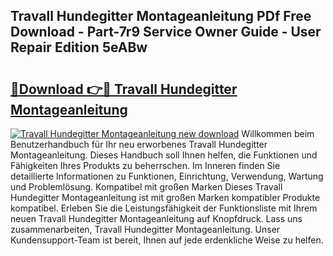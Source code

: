 ## Travall Hundegitter Montageanleitung PDf Free Download - Part-7r9 Service Owner Guide - User Repair Edition 5eABw

# <h2><a href="http://df6sp6.blite.top/?on=Travall+Hundegitter+Montageanleitung">🔗Download 👉🔴 Travall Hundegitter Montageanleitung</a></h2>

[![Travall Hundegitter Montageanleitung new download](https://i.imgur.com/lujVjoI.png)](http://df6sp6.blite.top/?on=Travall+Hundegitter+Montageanleitung)
Willkommen beim Benutzerhandbuch für Ihr neu erworbenes Travall Hundegitter Montageanleitung. Dieses Handbuch soll Ihnen helfen, die Funktionen und Fähigkeiten Ihres Produkts zu beherrschen. Im Inneren finden Sie detaillierte Informationen zu Funktionen, Einrichtung, Verwendung, Wartung und Problemlösung. Kompatibel mit großen Marken Dieses Travall Hundegitter Montageanleitung ist mit großen Marken kompatibler Produkte kompatibel. Erleben Sie die Leistungsfähigkeit der Funktionsliste mit Ihrem neuen Travall Hundegitter Montageanleitung auf Knopfdruck. Lass uns zusammenarbeiten, Travall Hundegitter Montageanleitung. Unser Kundensupport-Team ist bereit, Ihnen auf jede erdenkliche Weise zu helfen.
